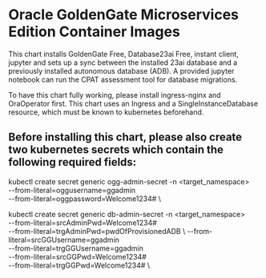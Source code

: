
# Oracle GoldenGate Microservices Edition Container Images

This chart installs GoldenGate Free, Database23ai Free, instant client, jupyter and sets up a sync between the installed 23ai database and a previously installed autonomous database (ADB). A provided jupyter notebook can run the CPAT assessment tool for database migrations.

To have this chart fully working, please install ingress-nginx and OraOperator first.
This chart uses an Ingress and a SingleInstanceDatabase resource, which must be known to kubernetes beforehand.

## Before installing this chart, please also create two kubernetes secrets which contain the following required fields:

kubectl create secret generic ogg-admin-secret -n <target_namespace> \
  --from-literal=oggusername=ggadmin \
  --from-literal=oggpassword=Welcome1234# \

kubectl create secret generic db-admin-secret -n <target_namespace> \
  --from-literal=srcAdminPwd=Welcome1234# \
  --from-literal=trgAdminPwd=pwdOfProvisionedADB \ 
  --from-literal=srcGGUsername=ggadmin \
  --from-literal=trgGGUsername=ggadmin \
  --from-literal=srcGGPwd=Welcome1234# \
  --from-literal=trgGGPwd=Welcome1234# \


